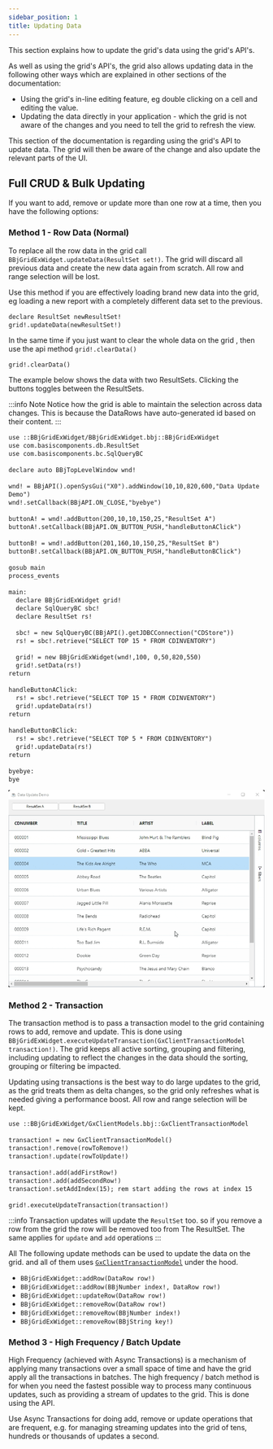 ```yaml
---
sidebar_position: 1
title: Updating Data
---
```


This section explains how to update the grid's data using the grid's API's.

As well as using the grid's API's, the grid also allows updating data in the following other ways which are explained in other sections of the documentation:

* Using the grid's in-line editing feature, eg double clicking on a cell and editing the value.
* Updating the data directly in your application - which the grid is not aware of the changes and you need to tell the grid to refresh the view.

This section of the documentation is regarding using the grid's API to update data. The grid will then be aware of the change and also update the relevant parts of the UI.

## Full CRUD & Bulk Updating

If you want to add, remove or update more than one row at a time, then you have the following options:

### Method 1 - Row Data (Normal)

To replace all the row data in the grid call `BBjGridExWidget.updateData(ResultSet set!)`. The grid will discard all previous data and create the new data again from scratch. All row and range selection will be lost.

Use this method if you are effectively loading brand new data into the grid, eg loading a new report with a completely different data set to the previous. 

```BBj
declare ResultSet newResultSet!
grid!.updateData(newResultSet!)
```

In the same time if you just want to clear the whole data on the grid , then use the api method `grid!.clearData()`

```BBj
grid!.clearData()
```

The example below shows the data with two ResultSets. Clicking the buttons toggles between the ResultSets. 

:::info Note
Notice how the grid is able to maintain the selection across data changes. This is because the DataRows have auto-generated id based on their content.
:::

```BBj showLineNumbers
use ::BBjGridExWidget/BBjGridExWidget.bbj::BBjGridExWidget
use com.basiscomponents.db.ResultSet
use com.basiscomponents.bc.SqlQueryBC

declare auto BBjTopLevelWindow wnd!

wnd! = BBjAPI().openSysGui("X0").addWindow(10,10,820,600,"Data Update Demo")
wnd!.setCallback(BBjAPI.ON_CLOSE,"byebye")

buttonA! = wnd!.addButton(200,10,10,150,25,"ResultSet A")
buttonA!.setCallback(BBjAPI.ON_BUTTON_PUSH,"handleButtonAClick")

buttonB! = wnd!.addButton(201,160,10,150,25,"ResultSet B")
buttonB!.setCallback(BBjAPI.ON_BUTTON_PUSH,"handleButtonBClick")

gosub main
process_events

main:
  declare BBjGridExWidget grid!
  declare SqlQueryBC sbc!
  declare ResultSet rs!

  sbc! = new SqlQueryBC(BBjAPI().getJDBCConnection("CDStore"))
  rs! = sbc!.retrieve("SELECT TOP 15 * FROM CDINVENTORY")

  grid! = new BBjGridExWidget(wnd!,100, 0,50,820,550)
  grid!.setData(rs!)
return

handleButtonAClick:
  rs! = sbc!.retrieve("SELECT TOP 15 * FROM CDINVENTORY")
  grid!.updateData(rs!)
return

handleButtonBClick:
  rs! = sbc!.retrieve("SELECT TOP 5 * FROM CDINVENTORY")
  grid!.updateData(rs!)
return

byebye:
bye
```

![BBjGridExWidget - updateData](./assets/row-data-update.gif)

### Method 2 - Transaction

The transaction method is to pass a transaction model to the grid containing rows to add, remove and update. This is done using 
`BBjGridExWidget.executeUpdateTransaction(GxClientTransactionModel transaction!)`. The grid keeps all active sorting, grouping and filtering, including updating to reflect the changes in the data should the sorting, grouping or filtering be impacted.

Updating using transactions is the best way to do large updates to the grid, as the grid treats them as delta changes, so the grid only refreshes what is needed giving a performance boost. All row and range selection will be kept.

```BBj
use ::BBjGridExWidget/GxClientModels.bbj::GxClientTransactionModel

transaction! = new GxClientTransactionModel()
transaction!.remove(rowToRemove!)
transaction!.update(rowToUpdate!)

transaction!.add(addFirstRow!)
transaction!.add(addSecondRow!)
transaction!.setAddIndex(15); rem start adding the rows at index 15

grid!.executeUpdateTransaction(transaction!)
```

:::info
Transaction updates will update the `ResultSet` too. so if you remove a row from the grid the row will be removed too from The ResultSet.
The same applies for `update` and `add` operations
:::

All The following update methods can be used to update the data on the grid. and all of them uses [`GxClientTransactionModel`](https://bbj-plugins.github.io/BBjGridExWidget/javadoc/GxClientModels/GxClientTransactionModel.html) under the hood.

* `BBjGridExWidget::addRow(DataRow row!)`
* `BBjGridExWidget::addRow(BBjNumber index!, DataRow row!)`
* `BBjGridExWidget::updateRow(DataRow row!)`
* `BBjGridExWidget::removeRow(DataRow row!)`
* `BBjGridExWidget::removeRow(BBjNumber index!)`
* `BBjGridExWidget::removeRow(BBjString key!)`

### Method 3 - High Frequency / Batch Update

High Frequency (achieved with Async Transactions) is a mechanism of applying many transactions over a small space of time and have the grid apply all the transactions in batches. The high frequency / batch method is for when you need the fastest possible way to process many continuous updates, such as providing a stream of updates to the grid. This is done using the API.

Use Async Transactions for doing add, remove or update operations that are frequent, e.g. for managing streaming updates into the grid of tens, hundreds or thousands of updates a second.


